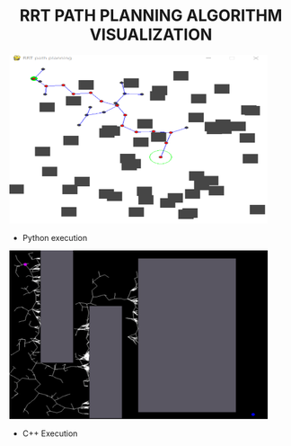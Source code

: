 <div align="center">

  <h1 align="center">RRT PATH PLANNING ALGORITHM VISUALIZATION</h1>

</div>

<p align="left">
  <img width="460" height="300" src="images/pien.PNG">
</p>

* Python execution

<p align="left">
  <img width="460" height="300" src="images/pienpien.PNG">
</p>

* C++ Execution
